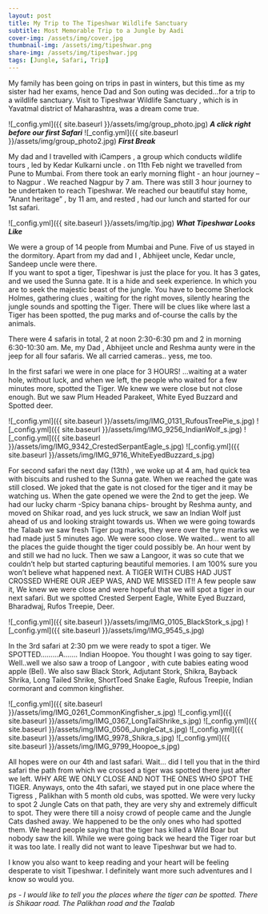 ```yaml
---
layout: post
title: My Trip to The Tipeshwar Wildlife Sanctuary
subtitle: Most Memorable Trip to a Jungle by Aadi
cover-img: /assets/img/cover.jpg
thumbnail-img: /assets/img/tipeshwar.png
share-img: /assets/img/tipeshwar.jpg
tags: [Jungle, Safari, Trip]
---
```


My family has been going on trips in past in winters, but this time as my sister had her exams, hence Dad and Son outing was decided…for a trip to a wildlife sanctuary. Visit to Tipeshwar Wildlife Sanctuary , which is in Yavatmal district of Maharashtra, was a dream come true. 

![_config.yml]({{ site.baseurl }}/assets/img/group_photo.jpg)
***A click right before our first Safari***
![_config.yml]({{ site.baseurl }}/assets/img/group_photo2.jpg)
***First Break***

My dad and I travelled with iCampers , a group which conducts  wildlife tours , led by Kedar Kulkarni uncle . on 11th Feb night we travelled from Pune to Mumbai. From there took an early morning flight - an hour journey – to Nagpur . We reached Nagpur by 7 am. There was still 3 hour journey to be undertaken to reach Tipeshwar. We reached our beautiful stay home,  “Anant heritage” , by 11 am,  and rested , had our lunch and started for our 1st safari.  

![_config.yml]({{ site.baseurl }}/assets/img/tip.jpg)
***What Tipeshwar Looks Like***

We were a group of 14 people from Mumbai and Pune. Five of us stayed in the dormitory. Apart from my dad and I , Abhijeet uncle, Kedar uncle, Sandeep uncle were there.  
If you want to spot a tiger, Tipeshwar is just the place for you. It has 3 gates, and we used the Sunna gate. It is a hide and seek experience. In which you are to seek the majestic beast of the jungle. You have to become Sherlock Holmes, gathering clues , waiting for the right moves, silently hearing the jungle sounds and spotting the Tiger. There will be clues like where last a Tiger has been spotted, the pug marks and of-course the calls by the animals.

There were 4 safaris in total, 2 at noon 2:30-6:30 pm and 2 in morning 6:30-10:30 am. Me, my Dad , Abhijeet uncle and Reshma aunty were in the jeep for all four safaris. We all carried cameras.. yess, me too. 

In the first safari we were in one place for 3 HOURS! …waiting at a water hole, without luck,  and when we left, the people who waited for a few minutes more, spotted the Tiger. We knew we were close but not close enough. But we saw Plum Headed Parakeet, White Eyed Buzzard and Spotted deer.  

![_config.yml]({{ site.baseurl }}/assets/img/IMG_0131_RufousTreePie_s.jpg)
![_config.yml]({{ site.baseurl }}/assets/img/IMG_9256_IndianWolf_s.jpg)
![_config.yml]({{ site.baseurl }}/assets/img/IMG_9342_CrestedSerpantEagle_s.jpg)
![_config.yml]({{ site.baseurl }}/assets/img/IMG_9716_WhiteEyedBuzzard_s.jpg)

For second safari the next day (13th) , we woke up at 4 am, had quick tea with biscuits and rushed to the Sunna gate. When we reached the gate was still closed. We joked that the gate is not  closed for the tiger and it may be watching us. When the gate opened we were the 2nd to get the jeep. We had our lucky charm -Spicy banana chips- brought by Reshma aunty, and moved on Shikar road, and yes luck struck, we saw an Indian Wolf just  ahead of us and looking straight towards us. When we were going towards the Talaab we saw fresh Tiger pug marks, they were over the tyre marks we had made just 5 minutes ago. We were sooo close. We waited… went to all the places the guide thought the tiger could possibly be. An hour went by and still we had no luck. Then we saw a Langoor,  it was so cute that we couldn’t help but started capturing beautiful memories. I am 100% sure you won’t believe what happened next. A TIGER WITH CUBS HAD JUST CROSSED WHERE OUR JEEP  WAS, AND WE MISSED IT!! A few people saw it, We knew we were close and were hopeful that we will spot a tiger in  our next safari. But we spotted Crested Serpent Eagle, White Eyed Buzzard, Bharadwaj, Rufos Treepie, Deer.  

![_config.yml]({{ site.baseurl }}/assets/img/IMG_0105_BlackStork_s.jpg)
![_config.yml]({{ site.baseurl }}/assets/img/IMG_9545_s.jpg) 

In the 3rd safari at 2:30 pm we were ready to spot a tiger. We SPOTTED………A……. Indian Hoopoe. You thought I was going to say tiger. Well..well we also saw a troop of Langoor , with cute babies eating wood apple (Bel).  We also saw Black Stork, Adjutant Stork,  Shikra, Bayback Shrika, Long Tailed Shrike, ShortToed Snake Eagle, Rufous Treepie, Indian cormorant and common kingfisher.

![_config.yml]({{ site.baseurl }}/assets/img/IMG_0261_CommonKingfisher_s.jpg)
![_config.yml]({{ site.baseurl }}/assets/img/IMG_0367_LongTailShrike_s.jpg) 
![_config.yml]({{ site.baseurl }}/assets/img/IMG_0506_JungleCat_s.jpg)
![_config.yml]({{ site.baseurl }}/assets/img/IMG_9978_Shikra_s.jpg) 
![_config.yml]({{ site.baseurl }}/assets/img/IMG_9799_Hoopoe_s.jpg) 

All hopes were on our 4th and last safari. Wait… did I tell you that in the third safari the path from which we crossed a tiger was spotted there just after we left. WHY ARE WE ONLY CLOSE AND NOT THE ONES WHO SPOT  THE TIGER. Anyways, onto the 4th safari, we stayed put in one place where the Tigress , Palikhan with 5 month old cubs, was spotted. We were very lucky to spot 2 Jungle Cats on that path, they are very shy and extremely difficult to spot. They were there till a noisy crowd of people came and the Jungle Cats dashed away. We happened to be the only ones who had spotted them. We heard people saying that the tiger has killed a Wild Boar but nobody saw the kill. While we were going back we heard the Tiger roar but it was too late. I really did not want to leave Tipeshwar but we had to.  

I know you also want to keep reading and your heart will be feeling desperate to visit Tipeshwar. I definitely want more such adventures and I know so would you. 

 _ps - I would like to tell you the places where the tiger can be spotted. There is Shikaar road. The Palikhan road and the Taalab_

